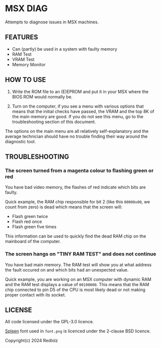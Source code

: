 # MSX DIAG

Attempts to diagnose issues in MSX machines.

## FEATURES

* Can (partly) be used in a system with faulty memory
* RAM Test
* VRAM Test
* Memory Monitor

## HOW TO USE

1. Write the ROM file to an (E)EPROM and put it in your MSX where
the BIOS ROM would normally be.

2. Turn on the computer, if you see a menu with various options that means that
the initial checks have passed, the VRAM and the top 8K of the main memory are
good.  If you do not see this menu, go to the troubleshooting section of this
document.

The options on the main menu are all relatively self-explanatory
and the average technician should have no trouble finding their way around the
diagnostic tool.

## TROUBLESHOOTING

### The screen turned from a magenta colour to flashing green or red

You have bad video memory, the flashes of red indicate which bits are faulty.

Quick example, the RAM chip responsible for bit 2 (like this `00000x00`, we
count from zero) is dead which means that the screen will:

* Flash green twice
* Flash red once
* Flash green five times

This information can be used to quickly find the dead RAM chip on the mainboard
of the computer.

### The screen hangs on "TINY RAM TEST" and does not continue

You have bad main memory. The RAM test will show you at what address the fault
occured on and which bits had an unexpected value.

Quick example, you are working on an MSX computer with dynamic RAM and the
RAM test displays a value of `00100000`. This means that the RAM chip connected
to pin D5 of the CPU is most likely dead or not making proper contact with its
socket.

## LICENSE

All code licensed under the GPL-3.0 licence.

[Spleen](https://github.com/fcambus/spleen) font used in `font.png` is
licenced under the 2-clause BSD licence.

Copyright(c) 2024 Redlolz
